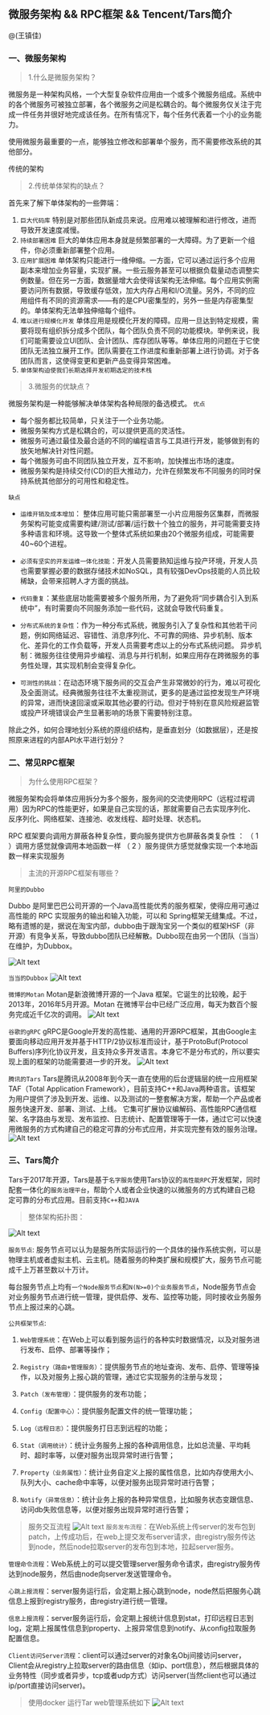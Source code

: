 ## 微服务架构 && RPC框架 && Tencent/Tars简介
@(王镇佳)

### 一、微服务架构
> 1.什么是微服务架构？

微服务是一种架构风格，一个大型复杂软件应用由一个或多个微服务组成。系统中的各个微服务可被独立部署，各个微服务之间是松耦合的。每个微服务仅关注于完成一件任务并很好地完成该任务。在所有情况下，每个任务代表着一个小的业务能力。


使用微服务最重要的一点，能够独立修改和部署单个服务，而不需要修改系统的其他部分。


传统的架构

 
> 2.传统单体架构的缺点？

首先来了解下单体架构的一些弊端：
1. `巨大代码库`
	特别是对那些团队新成员来说。应用难以被理解和进行修改，进而导致开发速度减慢。
2. `持续部署困难`
    巨大的单体应用本身就是频繁部署的一大障碍。为了更新一个组件，你必须重新部署整个应用。
3. `应用扩展困难`
	单体架构只能进行一维伸缩。一方面，它可以通过运行多个应用副本来增加业务容量，实现扩展。一些云服务甚至可以根据负载量动态调整实例数量。但在另一方面，数据量增大会使得该架构无法伸缩。每个应用实例需要访问所有数据，导致缓存低效，加大内存占用和I/O流量。另外，不同的应用组件有不同的资源需求——有的是CPU密集型的，另外一些是内存密集型的。单体架构无法单独伸缩每个组件。
4. `难以进行规模化开发`
	单体应用是规模化开发的障碍。应用一旦达到特定规模，需要将现有组织拆分成多个团队，每个团队负责不同的功能模块。举例来说，我们可能需要设立UI团队、会计团队、库存团队等等。单体应用的问题在于它使团队无法独立展开工作。团队需要在工作进度和重新部署上进行协调。对于各团队而言，这使得变更和更新产品变得异常困难。
5. `单体架构迫使我们长期选择开发初期选定的技术栈`

> 3.微服务的优缺点？

微服务架构是一种能够解决单体架构各种局限的备选模式。
`优点`
+ 每个服务都比较简单，只关注于一个业务功能。
+ 微服务架构方式是松耦合的，可以提供更高的灵活性。
+ 微服务可通过最佳及最合适的不同的编程语言与工具进行开发，能够做到有的放矢地解决针对性问题。
+ 每个微服务可由不同团队独立开发，互不影响，加快推出市场的速度。
+ 微服务架构是持续交付(CD)的巨大推动力，允许在频繁发布不同服务的同时保持系统其他部分的可用性和稳定性。

`缺点`

+ `运维开销及成本增加`：
	整体应用可能只需部署至一小片应用服务区集群，而微服务架构可能变成需要构建/测试/部署/运行数十个独立的服务，并可能需要支持多种语言和环境。这导致一个整体式系统如果由20个微服务组成，可能需要40~60个进程。

+ `必须有坚实的开发运维一体化技能`：开发人员需要熟知运维与投产环境，开发人员也需要掌握必要的数据存储技术如NoSQL，具有较强DevOps技能的人员比较稀缺，会带来招聘人才方面的挑战。

+ `代码重复`：某些底层功能需要被多个服务所用，为了避免将“同步耦合引入到系统中”，有时需要向不同服务添加一些代码，这就会导致代码重复。

+ `分布式系统的复杂性`：作为一种分布式系统，微服务引入了复杂性和其他若干问题，例如网络延迟、容错性、消息序列化、不可靠的网络、异步机制、版本化、差异化的工作负载等，开发人员需要考虑以上的分布式系统问题。
异步机制：微服务往往使用异步编程、消息与并行机制，如果应用存在跨微服务的事务性处理，其实现机制会变得复杂化。

+ `可测性的挑战`：在动态环境下服务间的交互会产生非常微妙的行为，难以可视化及全面测试。经典微服务往往不太重视测试，更多的是通过监控发现生产环境的异常，进而快速回滚或采取其他必要的行动。但对于特别在意风险规避监管或投产环境错误会产生显著影响的场景下需要特别注意。

除此之外，如何合理地划分系统的原组织结构，是垂直划分（如数据层），还是按照原来进程的内部API水平进行划分？


### 二、常见RPC框架
> 为什么使用RPC框架？

微服务架构会将单体应用拆分为多个服务，服务间的交流使用RPC（远程过程调用）因为RPC的性能更好，如果是自己实现的话，那就需要自己去实现序列化、反序列化、网络框架、连接池、收发线程、超时处理、状态机。

RPC 框架要向调用方屏蔽各种复杂性，要向服务提供方也屏蔽各类复杂性  ：
（ 1 ）调用方感觉就像调用本地函数一样
（ 2 ）服务提供方感觉就像实现一个本地函数一样来实现服务

> 主流的开源RPC框架有哪些？

`阿里的Dubbo`

Dubbo 是阿里巴巴公司开源的一个Java高性能优秀的服务框架，使得应用可通过高性能的 RPC 实现服务的输出和输入功能，可以和 Spring框架无缝集成。不过，略有遗憾的是，据说在淘宝内部，dubbo由于跟淘宝另一个类似的框架HSF（非开源）有竞争关系，导致dubbo团队已经解散。Dubbo现在由另一个团队（当当）在维护，为Dubbox。

![Alt text](./1493865993708.png)

`当当的Dubbox`
![Alt text](./1493867119043.png)

`微博的Motan`
Motan是新浪微博开源的一个Java 框架。它诞生的比较晚，起于2013年，2016年5月开源。Motan 在微博平台中已经广泛应用，每天为数百个服务完成近千亿次的调用。
![Alt text](./1493867528551.png)

`谷歌的gRPC`
gRPC是Google开发的高性能、通用的开源RPC框架，其由Google主要面向移动应用开发并基于HTTP/2协议标准而设计，基于ProtoBuf(Protocol Buffers)序列化协议开发，且支持众多开发语言。本身它不是分布式的，所以要实现上面的框架的功能需要进一步的开发。
![Alt text](./1493867587677.png)

`腾讯的Tars`
Tars是腾讯从2008年到今天一直在使用的后台逻辑层的统一应用框架TAF（Total Application Framework），目前支持C++和Java两种语言。该框架为用户提供了涉及到开发、运维、以及测试的一整套解决方案，帮助一个产品或者服务快速开发、部署、测试、上线。 它集可扩展协议编解码、高性能RPC通信框架、名字路由与发现、发布监控、日志统计、配置管理等于一体，通过它可以快速用微服务的方式构建自己的稳定可靠的分布式应用，并实现完整有效的服务治理。
![Alt text](./1493867628007.png)


### 三、Tars简介
Tars于2017年开源，Tars是基于`名字服务`使用Tars协议的`高性能RPC`开发框架，同时配套一体化的`服务治理平台`，帮助个人或者企业快速的以微服务的方式构建自己稳定可靠的分布式应用。目前支持`C++`和`JAVA`

> 整体架构拓扑图：

![Alt text](./1493869435846.png)

`服务节点`:  服务节点可以认为是服务所实际运行的一个具体的操作系统实例，可以是物理主机或者虚拟主机、云主机。随着服务的种类扩展和规模扩大，服务节点可能成千上万甚至数以十万计。

每台服务节点上均有`一个Node服务节点`和`N(N>=0)个业务服务节点`，Node服务节点会对业务服务节点进行统一管理，提供启停、发布、监控等功能，同时接收业务服务节点上报过来的心跳。

`公共框架节点`:
1. `Web管理系统`：在Web上可以看到服务运行的各种实时数据情况，以及对服务进行发布、启停、部署等操作；
2. `Registry（路由+管理服务）`：提供服务节点的地址查询、发布、启停、管理等操作，以及对服务上报心跳的管理，通过它实现服务的注册与发现；
3. `Patch（发布管理）`：提供服务的发布功能；
4. `Config（配置中心）`：提供服务配置文件的统一管理功能；
5. `Log（远程日志）`：提供服务打日志到远程的功能；
6. `Stat（调用统计）`：统计业务服务上报的各种调用信息，比如总流量、平均耗时、超时率等，以便对服务出现异常时进行告警；
7. `Property（业务属性）`：统计业务自定义上报的属性信息，比如内存使用大小、队列大小、cache命中率等，以便对服务出现异常时进行告警；

8. `Notify（异常信息）`：统计业务上报的各种异常信息，比如服务状态变跟信息、访问db失败信息等，以便对服务出现异常时进行告警；

> 服务交互流程
![Alt text](./1493870418895.png)
`服务发布流程`：在Web系统上传server的发布包到patch，上传成功后，在web上提交发布server请求，由registry服务传达到node，然后node拉取server的发布包到本地，拉起server服务。

`管理命令流程`：Web系统上的可以提交管理server服务命令请求，由registry服务传达到node服务，然后由node向server发送管理命令。

`心跳上报流程`：server服务运行后，会定期上报心跳到node，node然后把服务心跳信息上报到registry服务，由registry进行统一管理。

`信息上报流程`：server服务运行后，会定期上报统计信息到stat，打印远程日志到log，定期上报属性信息到property、上报异常信息到notify、从config拉取服务配置信息。

`Client访问Server流程`：client可以通过server的对象名Obj间接访问server，Client会从registry上拉取server的路由信息（如ip、port信息），然后根据具体的业务特性（同步或者异步，tcp或者udp方式）访问server(当然client也可以通过ip/port直接访问server)。

> 使用docker 运行Tar web管理系统如下
![Alt text](./1493870595060.png)
